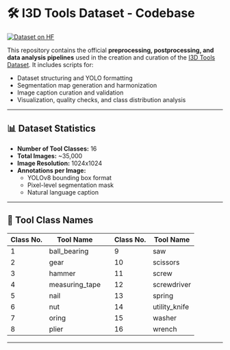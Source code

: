 # 🛠️ I3D Tools Dataset - Codebase

[![Dataset on HF](https://huggingface.co/datasets/huggingface/badges/resolve/main/dataset-on-hf-md.svg)](https://huggingface.co/datasets/i3dlabiisc/I3D-Tools-Dataset)

This repository contains the official **preprocessing, postprocessing, and data analysis pipelines** used in the creation and curation of the [I3D Tools Dataset](https://huggingface.co/datasets/i3dlabiisc/I3D-Tools-Dataset). It includes scripts for:

- Dataset structuring and YOLO formatting
- Segmentation map generation and harmonization
- Image caption curation and validation
- Visualization, quality checks, and class distribution analysis

---
## 📊 Dataset Statistics

- **Number of Tool Classes:** 16  
- **Total Images:** ~35,000  
- **Image Resolution:** 1024x1024  
- **Annotations per Image:**
  - YOLOv8 bounding box format
  - Pixel-level segmentation mask
  - Natural language caption

---

## 🧰 Tool Class Names

| Class No. | Tool Name       |   | Class No. | Tool Name        |
|-----------|------------------|---|-----------|-------------------|
| 1         | ball_bearing     |   | 9         | saw               |
| 2         | gear             |   | 10        | scissors          |
| 3         | hammer           |   | 11        | screw             |
| 4         | measuring_tape   |   | 12        | screwdriver       |
| 5         | nail             |   | 13        | spring            |
| 6         | nut              |   | 14        | utility_knife     |
| 7         | oring            |   | 15        | washer            |
| 8         | plier            |   | 16        | wrench            |
---
